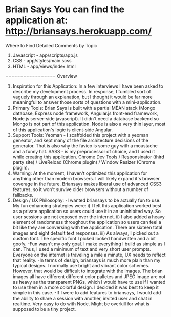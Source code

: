 Brian Says
You can find the application at: http://briansays.herokuapp.com/
=================
Where to Find Detailed Comments by Topic

1. Javascript - app/scripts/app.js
2. CSS - app/styles/main.scss
3. HTML - app/views/index.html

=================
Overview

1. Inspiration for this Application:
In a few interviews I have been asked to describe my development process. In response, I fumbled sort of vaguely through an explanation, but I thought it would be far more meaningful to answer those sorts of questions with a mini-application. 
2. Primary Tools:
Brian Says is built with a partial MEAN stack (Mongo database, Express node framework, Angular.js front-end framework, Node.js server-side javascript).
It didn't need a database backend so Mongo is not part of this application. Node is also a very thin layer, most of this application's logic is client-side Angular.
3. Support Tools:
Yeoman - I scaffolded this project with a yeoman geneator, and kept many of the file architecture decisions of the generator. That is also why the favico is some guy with a moustache and a funny hat.
SASS - is my preprocessor of choice, and I used it while creating this application.
Chrome Dev Tools / Responsinator (third party site) / LiveReload (Chrome plugin) / Window Resizer (Chrome plugin).
4. Warning: 
At the moment, I haven't optimized this application for anything other than modern browsers. I will likely expand it's browser coverage in the future. Briansays makes liberal use of advanced CSS3 features, so it won't survive older browsers without a number of fallbacks.
5. Design / UX Philosophy:
-I wanted briansays to be actually fun to use. My fun enhancing strategies were:
    i) I felt this application worked best as a private application so users could use it in an uninhibited way. So user sessions are not exposed over the internet. 
    ii) I also added a heavy element of randomness throughout the application so users can feel a bit like they are conversing with the application. There are sixteen total images and eight default text responses.
    iii) As always, I picked out a custom font. The specific font I picked looked handwritten and a bit goofy.
-Fun wasn't my only goal. I make everything I build as simple as I can. Thus, I used a minimum of text and very short user prompts. Everyone on the internet is traveling a mile a minute, UX needs to reflect that reality.
-In terms of design, briansays is much more plain than my typical designs. I normally use bright and vibrant color schemes.
However, that would be difficult to integrate with the images. The brian images all have different different color palletes and JPEG image are not as heavy as the transparent PNGs, which I would have to use if I wanted to use them in a more colorful design. I decided it was best to keep it simple in this case.
-If I were to add features to briansays, I would add the ability to share a session with another, invited user and chat in realtime. Very easy to do with Node. Might be overkill for what is supposed to be a tiny project.
